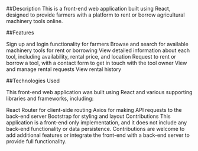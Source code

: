 ##Description
This is a front-end web application built using React, designed to provide farmers with a platform to rent or borrow agricultural machinery tools online.

##Features

Sign up and login functionality for farmers
Browse and search for available machinery tools for rent or borrowing
View detailed information about each tool, including availability, rental price, and location
Request to rent or borrow a tool, with a contact form to get in touch with the tool owner
View and manage rental requests
View rental history

##Technologies Used

This front-end web application was built using React and various supporting libraries and frameworks, including:

React Router for client-side routing
Axios for making API requests to the back-end server
Bootstrap for styling and layout
Contributions
This application is a front-end only implementation, and it does not include any back-end functionality or data persistence. Contributions are welcome to add additional features or integrate the front-end with a back-end server to provide full functionality.
